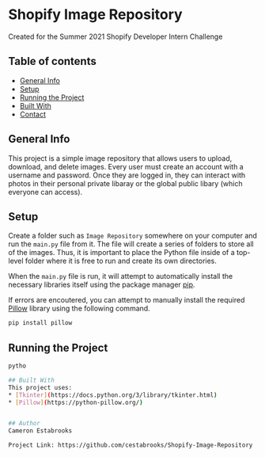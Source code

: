 # Shopify Image Repository
Created for the Summer 2021 Shopify Developer Intern Challenge

## Table of contents
* [General Info](#general-info)
* [Setup](#setup)
* [Running the Project](#running-the-project)
* [Built With](#built-with)
* [Contact](#contact)

## General Info
This project is a simple image repository that allows users to upload, download, and delete images. Every user must create an account with a username and password. Once they are logged in, they can interact with photos in their personal private libaray or the global public libary (which everyone can access).
	
## Setup
Create a folder such as `Image Repository` somewhere on your computer and run the `main.py` file from it. The file will create a series of folders to store all of the images. Thus, it is important to place the Python file inside of a top-level folder where it is free to run and create its own directories.

When the `main.py` file is run, it will attempt to automatically install the necessary libraries itself using the package manager [pip](https://pip.pypa.io/en/stable/).

If errors are encoutered, you can attempt to manually install the required [Pillow](https://python-pillow.org/) library using the following command.
```bash
pip install pillow
```

## Running the Project

```bash
pytho

## Built With
This project uses:
* [Tkinter](https://docs.python.org/3/library/tkinter.html)
* [Pillow](https://python-pillow.org/)


## Author
Cameron Estabrooks

Project Link: https://github.com/cestabrooks/Shopify-Image-Repository
